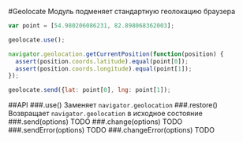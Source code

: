 #Geolocate
Модуль подменяет стандартную геолокацию браузера
```javascript
var point = [54.980206086231, 82.898068362003];

geolocate.use();

navigator.geolocation.getCurrentPosition(function(position) {
  assert(position.coords.latitude).equal(point[0]);
  assert(position.coords.longitude).equal(point[1]);
});

geolocate.send({lat: point[0], lng: point[1]);
```
##API
###.use()
Заменяет ```navigator.geolocation```
###.restore()
Возвращает ```navigator.geolocation``` в исходное состояние
###.send(options)
TODO
###.change(options)
TODO
###.sendError(options)
TODO
###.changeError(options)
TODO

